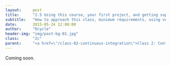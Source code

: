 ```yaml
---
layout:     post
title:      "2.5 Using this course, your first project, and getting support"
subtitle:   "How to approach this class, minimum requirements, using version control and GitHub to create your first project, the issue queue, and getting support."
date:       2015-05-24 12:00:00
author:     "Dcycle"
header-img: "img/post-bg-01.jpg"
class:      "2c"
parent:     "<a href=\"/class-02-continuous-integration\">Class 2: Continuous integration</a>"
---
```


Coming soon.
